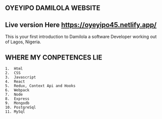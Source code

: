 ## OYEYIPO DAMILOLA WEBSITE

## Live version Here https://oyeyipo45.netlify.app/


 This is your first introduction to Damilola a software Developer working out of Lagos, Nigeria.
 
 ## WHERE MY CONPETENCES LIE
    1.  Html
    2.  CSS
    3.  Javascript
    4.  React
    5.  Redux, Context Api and Hooks
    6.  Webpack
    7.  Node
    8.  Express
    9.  Mongodb
    10. PostgreSql
    11. MySql
